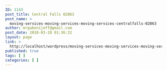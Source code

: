 ```yaml
---
ID: 1143
post_title: Central Falls 02863
post_name: >
  moving-services-moving-services-moving-services-centralfalls-02863
author: mrgabonijeff@gmail.com
post_date: 2018-03-28 01:36:32
layout: page
link: >
  http://localhost/wordpress/moving-services-moving-services-moving-services-centralfalls-02863/
published: true
tags: [ ]
categories: [ ]
---
```

